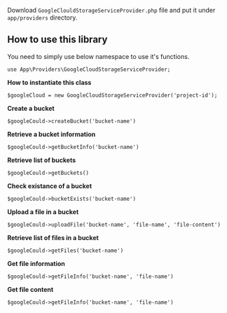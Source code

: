 Download `GoogleClouldStorageServiceProvider.php` file and put it under `app/providers` directory.

## How to use this library
You need to simply use below namespace to use it's functions.
```
use App\Providers\GoogleCloudStorageServiceProvider;
```

**How to instantiate this class**
```
$googleCloud = new GoogleCloudStorageServiceProvider('project-id');
```

**Create a bucket**

```
$googleCould->createBucket('bucket-name')
```

**Retrieve a bucket information**

```
$googleCould->getBucketInfo('bucket-name')
```

**Retrieve list of buckets**

```
$googleCould->getBuckets()
```

**Check existance of a bucket**

```
$googleCould->bucketExists('bucket-name')
```

**Upload a file in a bucket**

```
$googleCould->uploadFile('bucket-name', 'file-name', 'file-content')
```

**Retrieve list of files in a bucket**

```
$googleCould->getFiles('bucket-name')
```

**Get file information**

```
$googleCould->getFileInfo('bucket-name', 'file-name')
```

**Get file content**

```
$googleCould->getFileInfo('bucket-name', 'file-name')
```








